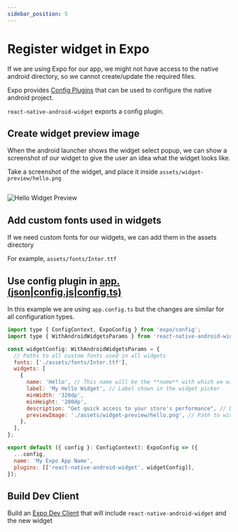 ```yaml
---
sidebar_position: 5
---
```


# Register widget in Expo

If we are using Expo for our app, we might not have access to the native android directory, so we cannot create/update the required files.

Expo provides [Config Plugins](https://docs.expo.dev/guides/config-plugins/) that can be used to configure the native android project.

`react-native-android-widget` exports a config plugin.

## Create widget preview image

When the android launcher shows the widget select popup, we can show a screenshot of our widget to give the user an idea what the widget looks like.

Take a screenshot of the widget, and place it inside `assets/widget-preview/hello.png`

```png title="assets/widget-preview/hello.png"

```

![Hello Widget Preview](/img/hello_preview.png)

## Add custom fonts used in widgets

If we need custom fonts for our widgets, we can add them in the assets directory

For example, `assets/fonts/Inter.ttf`

## Use config plugin in [app.(json|config.js|config.ts)](https://docs.expo.dev/workflow/configuration/)

In this example we are using `app.config.ts` but the changes are similar for all configuration types.

```js title="app.config.ts"
import type { ConfigContext, ExpoConfig } from 'expo/config';
import type { WithAndroidWidgetsParams } from 'react-native-android-widget';

const widgetConfig: WithAndroidWidgetsParams = {
  // Paths to all custom fonts used in all widgets
  fonts: ['./assets/fonts/Inter.ttf'],
  widgets: [
    {
      name: 'Hello', // This name will be the **name** with which we will reference our widget.
      label: 'My Hello Widget', // Label shown in the widget picker
      minWidth: '320dp',
      minHeight: '200dp',
      description: "Get quick access to your store's performance", // Description shown in the widget picker
      previewImage: './assets/widget-preview/hello.png', // Path to widget preview image
    },
  ],
};

export default ({ config }: ConfigContext): ExpoConfig => ({
  ...config,
  name: 'My Expo App Name',
  plugins: [['react-native-android-widget', widgetConfig]],
});
```

## Build Dev Client

Build an [Expo Dev Client](https://docs.expo.dev/development/create-development-builds/) that will include `react-native-android-widget` and the new widget
